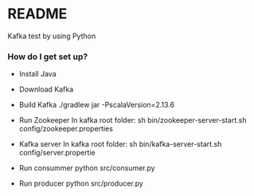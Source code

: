 # README #

Kafka test by using Python

### How do I get set up? ###

* Install Java
* Download Kafka

* Build Kafka
./gradlew jar -PscalaVersion=2.13.6

* Run Zookeeper
In kafka root folder:
sh bin/zookeeper-server-start.sh config/zookeeper.properties

* Kafka server
In kafka root folder:
sh bin/kafka-server-start.sh config/server.propertie

* Run consummer
python  src/consumer.py

* Run producer
python src/producer.py
